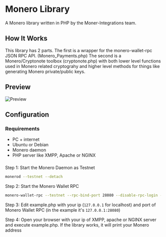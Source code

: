 # Monero Library
A Monero library written in PHP by the Moner-Integrations team.

## How It Works
This library has 2 parts. The first is a wrapper for the monero-wallet-rpc JSON RPC API. (Monero_Payments.php)
The second is a Monero/Cryptonote toolbox (cryptonote.php) with both lower level functions used in Monero related cryptograhy and higher level methods for things like generating Monero private/public keys.

## Preview
![Preview](http://i.imgur.com/fyfRCOS.png)

## Configuration
### Requirements
 - PC + internet
 - Ubuntu or Debian
 - Monero daemon
 - PHP server like XMPP, Apache or NGINX
 
###

Step 1: Start the Monero Daemon as Testnet
```bash
monerod --testnet --detach
```

Step 2: Start the Monero Wallet RPC
```bash
monero-wallet-rpc --testnet --rpc-bind-port 28080 --disable-rpc-login --wallet-file /path/walletfile
```

Step 3: Edit example.php with your ip (`127.0.0.1` for localhost) and port of Monero Wallet RPC (in the example it's `127.0.0.1:28080`)


Step 4: Open your browser with your ip of XMPP, apache or NGINX server and execute example.php. If the library works, it will print your Monero address
